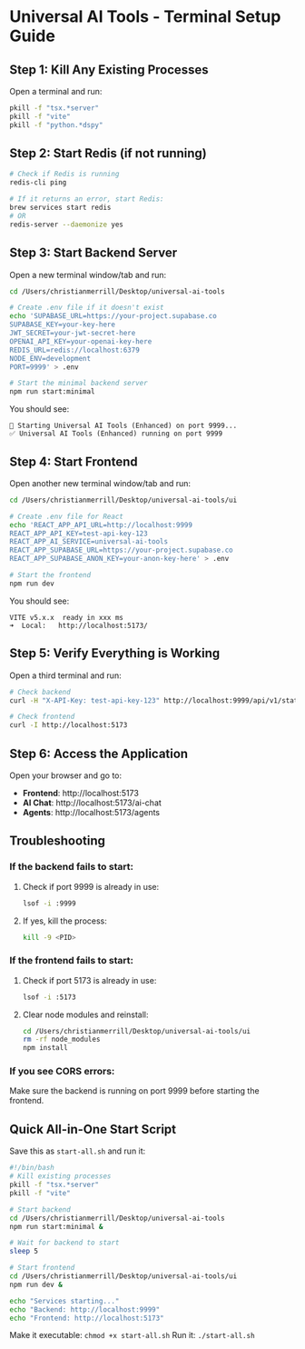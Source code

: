 # Universal AI Tools - Terminal Setup Guide

## Step 1: Kill Any Existing Processes

Open a terminal and run:

```bash
pkill -f "tsx.*server"
pkill -f "vite"
pkill -f "python.*dspy"
```

## Step 2: Start Redis (if not running)

```bash
# Check if Redis is running
redis-cli ping

# If it returns an error, start Redis:
brew services start redis
# OR
redis-server --daemonize yes
```

## Step 3: Start Backend Server

Open a new terminal window/tab and run:

```bash
cd /Users/christianmerrill/Desktop/universal-ai-tools

# Create .env file if it doesn't exist
echo 'SUPABASE_URL=https://your-project.supabase.co
SUPABASE_KEY=your-key-here
JWT_SECRET=your-jwt-secret-here
OPENAI_API_KEY=your-openai-key-here
REDIS_URL=redis://localhost:6379
NODE_ENV=development
PORT=9999' > .env

# Start the minimal backend server
npm run start:minimal
```

You should see:

```
🚀 Starting Universal AI Tools (Enhanced) on port 9999...
✅ Universal AI Tools (Enhanced) running on port 9999
```

## Step 4: Start Frontend

Open another new terminal window/tab and run:

```bash
cd /Users/christianmerrill/Desktop/universal-ai-tools/ui

# Create .env file for React
echo 'REACT_APP_API_URL=http://localhost:9999
REACT_APP_API_KEY=test-api-key-123
REACT_APP_AI_SERVICE=universal-ai-tools
REACT_APP_SUPABASE_URL=https://your-project.supabase.co
REACT_APP_SUPABASE_ANON_KEY=your-anon-key-here' > .env

# Start the frontend
npm run dev
```

You should see:

```
VITE v5.x.x  ready in xxx ms
➜  Local:   http://localhost:5173/
```

## Step 5: Verify Everything is Working

Open a third terminal and run:

```bash
# Check backend
curl -H "X-API-Key: test-api-key-123" http://localhost:9999/api/v1/status

# Check frontend
curl -I http://localhost:5173
```

## Step 6: Access the Application

Open your browser and go to:

- **Frontend**: http://localhost:5173
- **AI Chat**: http://localhost:5173/ai-chat
- **Agents**: http://localhost:5173/agents

## Troubleshooting

### If the backend fails to start:

1. Check if port 9999 is already in use:
   ```bash
   lsof -i :9999
   ```
2. If yes, kill the process:
   ```bash
   kill -9 <PID>
   ```

### If the frontend fails to start:

1. Check if port 5173 is already in use:
   ```bash
   lsof -i :5173
   ```
2. Clear node modules and reinstall:
   ```bash
   cd /Users/christianmerrill/Desktop/universal-ai-tools/ui
   rm -rf node_modules
   npm install
   ```

### If you see CORS errors:

Make sure the backend is running on port 9999 before starting the frontend.

## Quick All-in-One Start Script

Save this as `start-all.sh` and run it:

```bash
#!/bin/bash
# Kill existing processes
pkill -f "tsx.*server"
pkill -f "vite"

# Start backend
cd /Users/christianmerrill/Desktop/universal-ai-tools
npm run start:minimal &

# Wait for backend to start
sleep 5

# Start frontend
cd /Users/christianmerrill/Desktop/universal-ai-tools/ui
npm run dev &

echo "Services starting..."
echo "Backend: http://localhost:9999"
echo "Frontend: http://localhost:5173"
```

Make it executable: `chmod +x start-all.sh`
Run it: `./start-all.sh`
